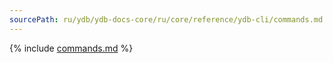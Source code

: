 ```yaml
---
sourcePath: ru/ydb/ydb-docs-core/ru/core/reference/ydb-cli/commands.md
---
```

{% include [commands.md](_includes/commands.md) %}

